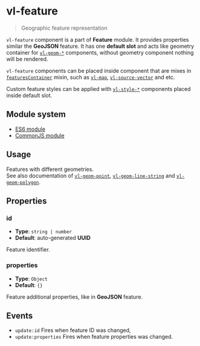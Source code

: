 # vl-feature

> Geographic feature representation

`vl-feature` component is a part of **Feature** module. It provides
properties similar the **GeoJSON** feature.  It has one **default slot** and 
acts like geometry container for [`vl-geom-*`](component/point-geom.md) components, 
without geometry component nothing will be rendered.

`vl-feature` components can be placed inside component that are mixes in 
[`featuresContainer`](mixin/features-container.md) mixin, such as [`vl-map`](component/map.md), 
[`vl-source-vector`](component/vector-source.md) and etc.

Custom feature styles can be applied with [`vl-style-*`](component/vl-style-circle.md) 
components placed inside default slot.

## Module system

* [ES6 module](https://unpkg.com/vuelayers/lib/_esm/feature/)
* [CommonJS module](https://unpkg.com/vuelayers/lib/feature/)

## Usage

Features with different geometries.  
See also documentation of [`vl-geom-point`](component/point-geom.md), [`vl-geom-line-string`](component/line-string-geom.md) 
and [`vl-geom-polygon`](component/polygon-geom.md).

<vuep template="#usage-example"></vuep>

<script v-pre type="text/x-template" id="usage-example">
  <template>
    <vl-map :load-tiles-while-animating="true" :load-tiles-while-interacting="true" style="height: 400px">
        <vl-view :zoom.sync="zoom" :center.sync="center" :rotation.sync="rotation" projection="EPSG:4326"></vl-view>

        <vl-layer-tile id="osm">
            <vl-source-osm></vl-source-osm>
        </vl-layer-tile>

        <vl-feature id="point" :properties="{prop: 'value', prop2: 'value'}">
            <vl-geom-point :coordinates="[0, 0]"></vl-geom-point>
        </vl-feature>

        <vl-feature id="line-string" :properties="{prop: 'value', prop2: 'value'}">
            <vl-geom-line-string :coordinates="[[10, 10], [20, 20], [30, 10], [40, 20]]"></vl-geom-line-string>
        </vl-feature>

        <vl-feature id="polygon" :properties="{prop: 'value', prop2: 'value'}">
            <vl-geom-polygon :coordinates="[[[-10, -10], [-20, -20], [-30, -10], [-20, 0], [-10, -10]]]"></vl-geom-polygon>
        </vl-feature>
    </vl-map>
  </template>

  <script>
    export default {
      data () {
        return { 
          zoom: 2,
          center: [0, 0],
          rotation: 0,
        }
      },
    }
  </script>
</script>

## Properties

### id

- **Type**: `string | number`
- **Default**: auto-generated **UUID**

Feature identifier.

### properties

- **Type**: `Object`
- **Default**: `{}`

Feature additional properties, like in **GeoJSON** feature.

## Events

- `update:id` Fires when feature ID was changed,
- `update:properties` Fires when feature properties was changed.